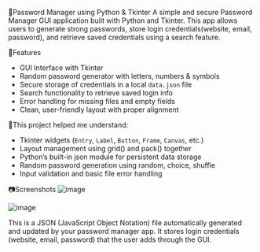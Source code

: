 🔐Password Manager using Python & Tkinter
A simple and secure Password Manager GUI application built with Python and Tkinter. This app allows users to generate strong passwords, store login credentials(website, email, password), and retrieve saved credentials using a search feature.

📌Features
- GUI Interface with Tkinter
- Random password generator with letters, numbers & symbols
- Secure storage of credentials in a local `data.json` file
- Search functionality to retrieve saved login info
- Error handling for missing files and empty fields
- Clean, user-friendly layout with proper alignment

📌This project helped me understand:
- Tkinter widgets (`Entry`, `Label`, `Button`, `Frame`, `Canvas`, etc.)
- Layout management using grid() and pack() together
- Python’s built-in json module for persistent data storage
- Random password generation using random, choice, shuffle
- Input validation and basic file error handling

📷Screenshots
![image](https://github.com/user-attachments/assets/9d0c9c24-72c2-496b-a22d-b9c23f2e456b)

![image](https://github.com/user-attachments/assets/464619ef-728f-4586-a195-6e541735b7ca)

This is a JSON (JavaScript Object Notation) file automatically generated and updated by your password manager app. It stores login credentials (website, email, password) that the user adds through the GUI.
